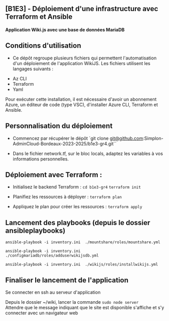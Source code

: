 ## [B1E3] - Déploiement d'une infrastructure avec Terraform et Ansible ##

#### Application Wiki.js avec une base de données MariaDB  ####

## Conditions d'utilisation ##
>
* Ce dépôt regroupe plusieurs fichiers qui permettent l'automatisation d'un déploiement de l'application WikiJS.
Les fichiers utilisent les langages suivants :
-	Az CLI
-	Terraform 
-	Yaml

Pour exécuter cette installation, il est nécessaire d'avoir un abonnement Azure, un éditeur de code (type VSC), d'installer Azure CLI, Terraform et Ansible.

## Personnalisation du déploiement ##

* Commencez par récupérer le dépôt `git clone git@github.com:Simplon-AdminCloud-Bordeaux-2023-2025/b1e3-gr4.git``

* Dans le fichier network.tf, sur le bloc locals, adaptez les variables à vos informations personnelles.

## Déploiement avec Terraform : ##

* Initialisez le backend Terraform :
``` cd b1e3-gr4 ```
  ```terraform init ```

*  Planifiez les ressources à déployer :
``` terraform plan ```

* Appliquez le plan pour créer les ressources :
 ``` terraform apply ```


## Lancement des playbooks (depuis le dossier ansibleplaybooks) 
>
`ansible-playbook -i inventory.ini  ./mountshare/roles/mountshare.yml`
>
`ansible-playbook -i inventory.ini  ./configmariadb/roles/adduserwikijsdb.yml`
>
`ansible-playbook -i inventory.ini  ./wikijs/roles/installwikijs.yml`
>
>



## Finaliser le lancement de l'application
>
Se connecter en ssh au serveur d'application
>
Depuis le dossier ~/wiki, lancer la commande
`sudo node server`\
Attendre que le message indiquant que le site est disponible s'affiche et s'y connecter avec un navigateur web
